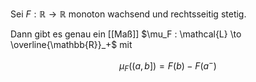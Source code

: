 Sei $F : \mathbb{R} \to \mathbb{R}$ monoton wachsend und rechtsseitig stetig.

Dann gibt es genau ein [[Maß]] $\mu_F : \mathcal{L} \to \overline{\mathbb{R}}_+$ mit

$$
	\mu_F((a, b]) = F(b) - F(a^-)
$$